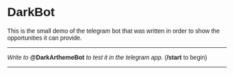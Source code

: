 
# <span style="font-family: Arial"> DarkBot </span>
<span style="font-family: Arial">
This is the small demo of the telegram bot that was written in order to show the opportunities it can provide.

---
*Write to* **@DarkArthemeBot** *to test it in the telegram app.* (**/start** to begin)

---


</span>

